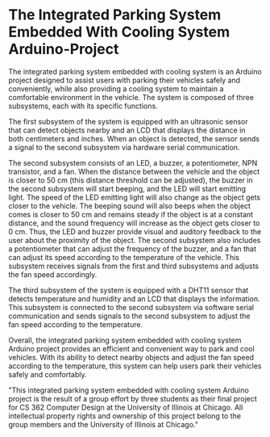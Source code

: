 # The Integrated Parking System Embedded With Cooling System Arduino-Project

The integrated parking system embedded with cooling system is an Arduino project designed to assist users with parking their vehicles safely and conveniently, while also providing a cooling system to maintain a comfortable environment in the vehicle. The system is composed of three subsystems, each with its specific functions.

The first subsystem of the system is equipped with an ultrasonic sensor that can detect objects nearby and an LCD that displays the distance in both centimeters and inches. When an object is detected, the sensor sends a signal to the second subsystem via hardware serial communication.

The second subsystem consists of an LED, a buzzer, a potentiometer, NPN transistor, and a fan. When the distance between the vehicle and the object is closer to 50 cm (this distance threshold can be adjusted), the buzzer in the second subsystem will start beeping, and the LED will start emitting light. The speed of the LED emitting light will also change as the object gets closer to the vehicle. The beeping sound will also beeps when the object comes is closer to 50 cm and remains steady if the object is at a constant distance, and the sound frequency will increase as the object gets closer to 0 cm. Thus, the LED and buzzer provide visual and auditory feedback to the user about the proximity of the object. The second subsystem also includes a potentiometer that can adjust the frequency of the buzzer, and a fan that can adjust its speed according to the temperature of the vehicle. This subsystem receives signals from the first and third subsystems and adjusts the fan speed accordingly.

The third subsystem of the system is equipped with a DHT11 sensor that detects temperature and humidity and an LCD that displays the information. This subsystem is connected to the second subsystem via software serial communication and sends signals to the second subsystem to adjust the fan speed according to the temperature. 

Overall, the integrated parking system embedded with cooling system Arduino project provides an efficient and convenient way to park and cool vehicles. With its ability to detect nearby objects and adjust the fan speed according to the temperature, this system can help users park their vehicles safely and comfortably.


"This integrated parking system embedded with cooling system Arduino project is the result of a group effort by three students as their final project for CS 362 Computer Design at the University of Illinois at Chicago. All intellectual property rights and ownership of this project belong to the group members and the University of Illinois at Chicago."
